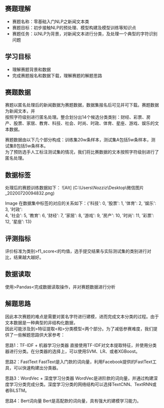 ## 赛题理解
* 赛题名称：零基础入门NLP之新闻文本类
* 赛题目标：初步接触NLP的预处理、模型构建及模型训练等知识点
* 赛题任务：以NLP为背景，对新闻文本进行分类，及处理一个典型的字符识别问题

## 学习目标
* 理解赛题背景和数据
* 完成赛题报名和数据下载，理解赛题的解题思路

## 赛题数据
赛题以匿名处理后的新闻数据为赛题数据，数据集报名后可见并可下载。赛题数据为新闻文本，并\
按照字符级别进行匿名处理。整合划分出14个候选分类类别：财经、彩票、房产、股票、家居、教育、科技、社会、时尚、时政、体育、星座、游戏、娱乐的文本数据。

赛题数据由以下几个部分构成：训练集20w条样本，测试集A包括5w条样本，测试集B包括5w条样本。\
为了预防选手人工标注测试集的情况，我们将比赛数据的文本按照字符级别进行了匿名处理。

## 数据标签
处理后的赛题训练数据如下：
![Alt]
(C:\Users\Nozziz\Desktop\微信图片_20200720094832.png)

Image
在数据集中标签的对应的关系如下：{'科技': 0, '股票': 1, '体育': 2, '娱乐': 3, '时政':\
4, '社会': 5, '教育': 6, '财经': 7, '家居': 8, '游戏': 9, '房产': 10, '时尚': 11, '彩票': 12, '星座': 13}

## 评测指标
评价标准为类别>f1_score<的均值，选手提交结果与实际测试集的类别进行对比，结果越大越好。

## 数据读取
使用>Pandas<完成数据读取操作，并对赛题数据进行分析

## 解题思路
因此本次赛题的难点是需要对匿名字符进行建模，进而完成文本分类的过程。由于文本数据是一种典型的非结构化数据，\
因此可能涉及到>特征提取<和>分类模型<两个部分。为了减低参赛难度，我们提供了一些解题思路供大家参考：

思路1：TF-IDF + 机器学习分类器
直接使用TF-IDF对文本提取特征，并使用分类器进行分类。在分类器的选择上，可以使用SVM、LR、或者XGBoost。

思路2：FastText
FastText是入门款的词向量，利用Facebook提供的FastText工具，可以快速构建出分类器。

思路3：WordVec + 深度学习分类器
WordVec是进阶款的词向量，并通过构建深度学习分类完成分类。深度学习分类的网络结构可以选择TextCNN、TextRNN或者BiLSTM。

思路4：Bert词向量
Bert是高配款的词向量，具有强大的建模学习能力。
